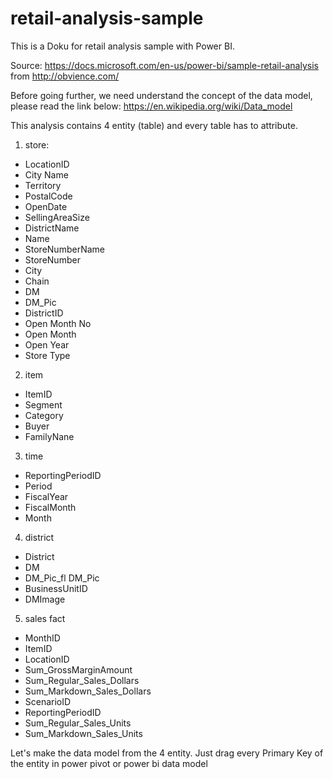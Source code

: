 # retail-analysis-sample
This is a Doku for retail analysis sample with Power BI.

Source: 
https://docs.microsoft.com/en-us/power-bi/sample-retail-analysis from http://obvience.com/

Before going further, we need understand the concept of the data model, please read the link below:
https://en.wikipedia.org/wiki/Data_model

This analysis contains 4 entity (table) and every table has to attribute.

1. store:
* LocationID
* City Name	
* Territory	
* PostalCode	
* OpenDate	
* SellingAreaSize	
* DistrictName	
* Name	
* StoreNumberName	
* StoreNumber	
* City	
* Chain	
* DM	
* DM_Pic	
* DistrictID	
* Open Month No	
* Open Month	
* Open Year	
* Store Type

2. item
* ItemID	
* Segment	
* Category	
* Buyer	
* FamilyNane

3. time
* ReportingPeriodID	
* Period	
* FiscalYear	
* FiscalMonth	
* Month

4. district
* District	
* DM	
* DM_Pic_fl	DM_Pic	
* BusinessUnitID	
* DMImage

5. sales fact
* MonthID	
* ItemID	
* LocationID	
* Sum_GrossMarginAmount	
* Sum_Regular_Sales_Dollars	
* Sum_Markdown_Sales_Dollars	
* ScenarioID	
* ReportingPeriodID	
* Sum_Regular_Sales_Units	
* Sum_Markdown_Sales_Units

Let's make the data model from the 4 entity. Just drag every Primary Key of the entity in power pivot or power bi data model



